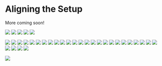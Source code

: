 # Aligning the Setup

More coming soon!

![](IMAGES/Alignment/SIM_ALIGN_1.jpg)
![](IMAGES/Alignment/SIM_ALIGN_2.jpg)
![](IMAGES/Alignment/SIM_ALIGN_3.jpg)
![](IMAGES/Alignment/SIM_ALIGN_4.jpg)
![](IMAGES/Alignment/SIM_ALIGN_5.jpg)

![](IMAGES/Alignment/SIM_ALIGN_7.jpg)
![](IMAGES/Alignment/SIM_ALIGN_8.jpg)
![](IMAGES/Alignment/SIM_ALIGN_9.jpg)
![](IMAGES/Alignment/SIM_ALIGN_10.jpg)
![](IMAGES/Alignment/SIM_ALIGN_11.jpg)
![](IMAGES/Alignment/SIM_ALIGN_12.jpg)
![](IMAGES/Alignment/SIM_ALIGN_13.jpg)
![](IMAGES/Alignment/SIM_ALIGN_14.jpg)
![](IMAGES/Alignment/SIM_ALIGN_15.jpg)
![](IMAGES/Alignment/SIM_ALIGN_16.jpg)
![](IMAGES/Alignment/SIM_ALIGN_17.jpg)
![](IMAGES/Alignment/SIM_ALIGN_18.jpg)
![](IMAGES/Alignment/SIM_ALIGN_19.jpg)
![](IMAGES/Alignment/SIM_ALIGN_20.jpg)
![](IMAGES/Alignment/SIM_ALIGN_21.jpg)
![](IMAGES/Alignment/SIM_ALIGN_22.jpg)
![](IMAGES/Alignment/SIM_ALIGN_23.jpg)
![](IMAGES/Alignment/SIM_ALIGN_24.jpg)
![](IMAGES/Alignment/SIM_ALIGN_25.jpg)
![](IMAGES/Alignment/SIM_ALIGN_27.jpg)
![](IMAGES/Alignment/SIM_ALIGN_28.jpg)
![](IMAGES/Alignment/SIM_ALIGN_29.jpg)
![](IMAGES/Alignment/SIM_ALIGN_30.jpg)
![](IMAGES/Alignment/SIM_ALIGN_31.jpg)
![](IMAGES/Alignment/SIM_ALIGN_32.jpg)
![](IMAGES/Alignment/SIM_ALIGN_33.jpg)
![](IMAGES/Alignment/SIM_ALIGN_34.jpg)
![](IMAGES/Alignment/SIM_ALIGN_35.jpg)
![](IMAGES/Alignment/SIM_ALIGN_36.jpg)

![](IMAGES/Alignment/VID_20231123_132602.gif)
